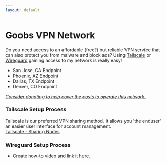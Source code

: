 ```yaml
---
layout: default
---
```

# Goobs VPN Network
Do you need access to an affordable (free?) but reliable VPN service that can also protect you from malware and block ads? Using [Tailscale](https://tailscale.com/) or [Wireguard](https://www.wireguard.com/) gaining access to my network is really easy!

- San Jose, CA Endpoint
- Phoenix, AZ Endpoint
- Dallas, TX Endpoint
- Denver, CO Endpoint

[_Consider donating to help cover the costs to operate this network._]((https://www.paypal.com/donate/?business=EXXEUU63GCLRG&no_recurring=0&item_name=All+donations+go+towards+the+upkeep+of+the+GoobyFRS+Network.+This+includes+Game+Servers+%26+VPN+Endpoints+as+well.&currency_code=USD))

### Tailscale Setup Process
Tailscale is our preferred VPN sharing method. It allows you 'the enduser' an easier user interface for account management.   
[Tailscale - Sharing Nodes](https://tailscale.com/kb/1084/sharing/)

### Wireguard Setup Process
- Create how-to video and link it here.

